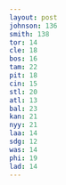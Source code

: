 ```yaml
---
layout: post
johnson: 136
smith: 138
tor: 14
cle: 18
bos: 16
tam: 22
pit: 18
cin: 15
stl: 20
atl: 13
bal: 23
kan: 21
nyy: 21
laa: 14
sdg: 12
was: 14
phi: 19
lad: 14
---
```

